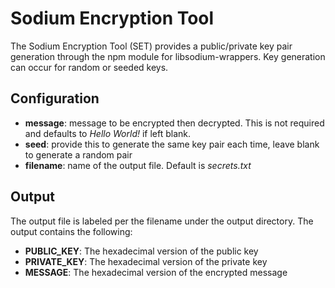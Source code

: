 # Sodium Encryption Tool

The Sodium Encryption Tool (SET) provides a public/private key pair generation
through the npm module for libsodium-wrappers. Key generation can occur for
random or seeded keys.

## Configuration
- **message**: message to be encrypted then decrypted. This is not required and 
    defaults to *Hello World!* if left blank.
- **seed**: provide this to generate the same key pair each time, leave blank to
    generate a random pair
- **filename**: name of the output file. Default is *secrets.txt*

## Output
The output file is labeled per the filename under the output directory. The output 
contains the following:
- **PUBLIC_KEY**: The hexadecimal version of the public key
- **PRIVATE_KEY**: The hexadecimal version of the private key
- **MESSAGE**: The hexadecimal version of the encrypted message